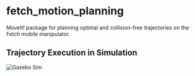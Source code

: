 # fetch_motion_planning
MoveIt! package for planning optimal and collision-free trajectories on the Fetch mobile manipulator.

## Trajectory Execution in Simulation
![Gazebo Sim](./img/sim_view.gif)
